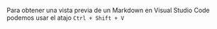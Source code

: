 
Para obtener una vista previa de un Markdown en Visual Studio Code podemos usar el atajo ``Ctrl + Shift + V``

